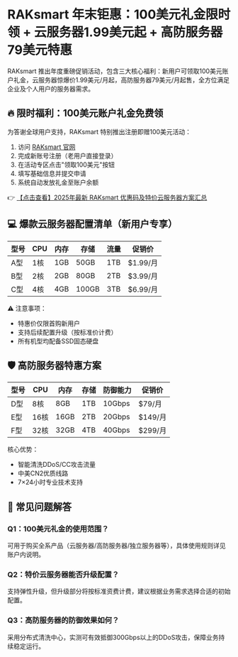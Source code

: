 # RAKsmart 年末钜惠：100美元礼金限时领 + 云服务器1.99美元起 + 高防服务器79美元特惠

RAKsmart 推出年度重磅促销活动，包含三大核心福利：新用户可领取100美元账户礼金，云服务器惊爆价1.99美元/月起，高防服务器79美元/月起售，全方位满足企业及个人用户的服务器需求。

## 🔥 限时福利：100美元账户礼金免费领

为答谢全球用户支持，RAKsmart 特别推出注册即赠100美元活动：

1. 访问 [RAKsmart 官网](https://bit.ly/raksmart)
2. 完成新账号注册（老用户直接登录）
3. 在活动专区点击"领取100美元"按钮
4. 填写基础信息并提交申请
5. 系统自动发放礼金至账户余额

👉 [【点击查看】2025年最新 RAKsmart 优惠码及特价云服务器方案汇总](https://bit.ly/raksmart)

## 💻 爆款云服务器配置清单（新用户专享）

| 型号 | CPU  | 内存 | 存储 | 流量  | 促销价   |
|------|------|------|------|-------|----------|
| A型  | 1核  | 1GB  | 50GB | 1TB   | $1.99/月 |
| B型  | 2核  | 2GB  | 80GB | 2TB   | $3.99/月 |
| C型  | 4核  | 4GB  | 100GB| 3TB   | $6.99/月 |

⚠️ 注意事项：
- 特惠价仅限首购新用户
- 支持后续配置升级（按标准价计费）
- 所有机型均配备SSD固态硬盘

## 🛡️ 高防服务器特惠方案

| 型号 | CPU   | 内存 | 存储 | 防御能力 | 促销价   |
|------|-------|------|------|----------|----------|
| D型  | 8核   | 8GB  | 1TB  | 10Gbps   | $79/月   |
| E型  | 16核  | 16GB | 2TB  | 20Gbps   | $149/月  |
| F型  | 32核  | 32GB | 4TB  | 40Gbps   | $299/月  |

核心优势：
- 智能清洗DDoS/CC攻击流量
- 中美CN2优质线路
- 7×24小时专业技术支持

## 📝 常见问题解答

### Q1：100美元礼金的使用范围？
可用于购买全系产品（云服务器/高防服务器/独立服务器等），具体使用规则详见账户内说明。

### Q2：特价云服务器能否升级配置？
支持弹性升级，但升级部分将按标准资费计费，建议根据业务需求选择合适的初始配置。

### Q3：高防服务器的防御效果如何？
采用分布式清洗中心，实测可有效抵御300Gbps以上的DDoS攻击，保障业务持续稳定运行。